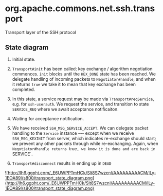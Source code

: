# org.apache.commons.net.ssh.transport #

Transport layer of the SSH protocol

## State diagram ##

1. Initial state.

2. `Transport#init` has been called; key exchange / algorithm negotiation commences. `init` blocks until the `KEX_DONE` state has been reached. We delegate handling of incoming packets to `Negotiator#handle`, and when it returns `true` we take it to mean that key exchange has been completed.

3. In this state, a service request may be made via `Transport#reqService`, e.g. for `ssh-userauth`. We request the service, and transition to state `SERVICE_REQ` where we await acceptance notificaiton.

4. Waiting for acceptance notification.

5. We have received `SSH_MSG_SERVICE_ACCEPT`. We can delegate packet handling to the `Service` instance --- except when we receive `SSH_MSG_KEXINIT` from server, which indicates re-exchange should start; we prevent any other packets through while re-exchanging. Again, when `Negotiator#handle returns `true`, we know it is done and are back in `SERVICE`.

6. `Transport#disconnect` results in ending up in `DEAD`

![http://lh6.ggpht.com/_E6UWPPTmHCk/Slt8S7wzcnI/AAAAAAAAACM/ILy-1EOA89I/s800/transport_state_diagram.png](http://lh6.ggpht.com/_E6UWPPTmHCk/Slt8S7wzcnI/AAAAAAAAACM/ILy-1EOA89I/s800/transport_state_diagram.png)